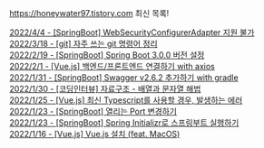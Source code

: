https://honeywater97.tistory.com 최신 목록! 

[2022/4/4 - [SpringBoot] WebSecurityConfigurerAdapter 지원 불가](https://honeywater97.tistory.com/264) <br>
[2022/3/18 - [git] 자주 쓰는 git 명령어 정리](https://honeywater97.tistory.com/263) <br>
[2022/2/19 - [SpringBoot] Spring Boot 3.0.0 버전 설정](https://honeywater97.tistory.com/262) <br>
[2022/2/1 - [Vue.js] 백엔드/프론트엔드 연결하기 with axios](https://honeywater97.tistory.com/261) <br>
[2022/1/31 - [SpringBoot] Swagger v2.6.2 추가하기 with gradle](https://honeywater97.tistory.com/260) <br>
[2022/1/30 - [코딩인터뷰] 자료구조 - 배열과 문자열 해법](https://honeywater97.tistory.com/259) <br>
[2022/1/25 - [Vue.js] 최신 Typescript를 사용할 경우, 발생하는 에러](https://honeywater97.tistory.com/258) <br>
[2022/1/23 - [SpringBoot] 열리는 Port 변경하기](https://honeywater97.tistory.com/257) <br>
[2022/1/23 - [SpringBoot] Spring Initializr로 스프링부트 실행하기](https://honeywater97.tistory.com/256) <br>
[2022/1/16 - [Vue.js] Vue.js 설치 (feat. MacOS)](https://honeywater97.tistory.com/255) <br>
